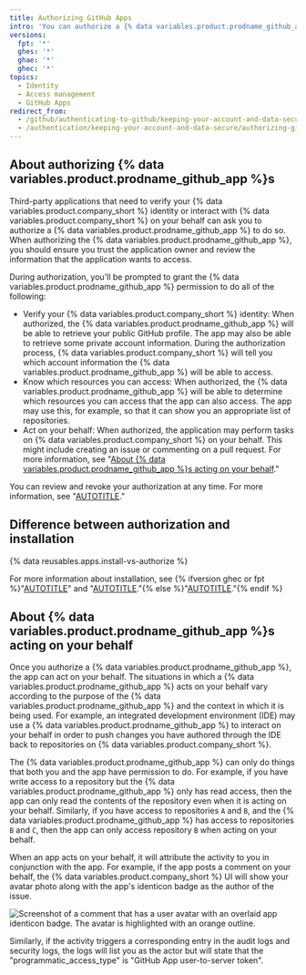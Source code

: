 ```yaml
---
title: Authorizing GitHub Apps
intro: 'You can authorize a {% data variables.product.prodname_github_app %} to retrieve information about your {% data variables.product.company_short %} account and to make changes on your behalf.'
versions:
  fpt: '*'
  ghes: '*'
  ghae: '*'
  ghec: '*'
topics:
  - Identity
  - Access management
  - GitHub Apps
redirect_from:
  - /github/authenticating-to-github/keeping-your-account-and-data-secure/authorizing-github-apps
  - /authentication/keeping-your-account-and-data-secure/authorizing-github-apps
---
```


## About authorizing {% data variables.product.prodname_github_app %}s

Third-party applications that need to verify your {% data variables.product.company_short %} identity or interact with {% data variables.product.company_short %} on your behalf can ask you to authorize a {% data variables.product.prodname_github_app %} to do so. When authorizing the {% data variables.product.prodname_github_app %}, you should ensure you trust the application owner and review the information that the application wants to access.

During authorization, you'll be prompted to grant the {% data variables.product.prodname_github_app %} permission to do all of the following:

* Verify your {% data variables.product.company_short %} identity: When authorized, the {% data variables.product.prodname_github_app %} will be able to retrieve your public GitHub profile. The app may also be able to retrieve some private account information. During the authorization process, {% data variables.product.company_short %} will tell you which account information the {% data variables.product.prodname_github_app %} will be able to access.
* Know which resources you can access: When authorized, the {% data variables.product.prodname_github_app %} will be able to determine which resources you can access that the app can also access. The app may use this, for example, so that it can show you an appropriate list of repositories.
* Act on your behalf: When authorized, the application may perform tasks on {% data variables.product.company_short %} on your behalf. This might include creating an issue or commenting on a pull request. For more information, see "[About {% data variables.product.prodname_github_app %}s acting on your behalf](#about-github-apps-acting-on-your-behalf)."

You can review and revoke your authorization at any time. For more information, see "[AUTOTITLE](/apps/using-github-apps/reviewing-your-authorized-integrations)."

## Difference between authorization and installation

{% data reusables.apps.install-vs-authorize %}

For more information about installation, see {% ifversion ghec or fpt %}"[AUTOTITLE](/apps/using-github-apps/installing-an-app-in-your-personal-account)" and "[AUTOTITLE](/apps/using-github-apps/installing-an-app-in-your-organization)."{% else %}"[AUTOTITLE](/apps/maintaining-github-apps/installing-github-apps)."{% endif %}

## About {% data variables.product.prodname_github_app %}s acting on your behalf

Once you authorize a {% data variables.product.prodname_github_app %}, the app can act on your behalf. The situations in which a {% data variables.product.prodname_github_app %} acts on your behalf vary according to the purpose of the {% data variables.product.prodname_github_app %} and the context in which it is being used. For example, an integrated development environment (IDE) may use a {% data variables.product.prodname_github_app %} to interact on your behalf in order to push changes you have authored through the IDE back to repositories on {% data variables.product.company_short %}.

The {% data variables.product.prodname_github_app %} can only do things that both you and the app have permission to do. For example, if you have write access to a repository but the {% data variables.product.prodname_github_app %} only has read access, then the app can only read the contents of the repository even when it is acting on your behalf. Similarly, if you have access to repositories `A` and `B`, and the {% data variables.product.prodname_github_app %} has access to repositories `B` and `C`, then the app can only access repository `B` when acting on your behalf.

When an app acts on your behalf, it will attribute the activity to you in conjunction with the app. For example, if the app posts a comment on your behalf, the {% data variables.product.company_short %} UI will show your avatar photo along with the app's identicon badge as the author of the issue.

![Screenshot of a comment that has a user avatar with an overlaid app identicon badge. The avatar is highlighted with an orange outline.](/assets/images/help/apps/github-app-acting-on-your-behalf.png)

Similarly, if the activity triggers a corresponding entry in the audit logs and security logs, the logs will list you as the actor but will state that the "programmatic_access_type" is "GitHub App user-to-server token".
